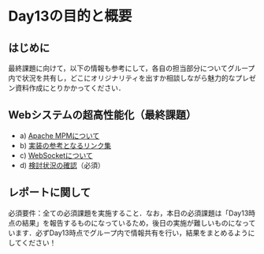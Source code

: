 # Day13の目的と概要

## はじめに

最終課題に向けて，以下の情報も参考にして，各自の担当部分についてグループ内で状況を共有し，どこにオリジナリティを出すか相談しながら魅力的なプレゼン資料作成にとりかかってください．

## Webシステムの超高性能化（最終課題）

-   a) [Apache MPMについて](./about_apache_mpm "Apache MPMについて")
-   b) [実装の参考となるリンク集](./useful_links "実装の参考となるリンク集")
-   c) [WebSocketについて](./websocket "WebSocketについて")
-   d) [検討状況の確認](./conformation_of_status "検討状況の確認")（必須）

## レポートに関して

必須要件：全ての必須課題を実施すること．なお，本日の必須課題は「Day13時点の結果」を報告するものになっているため，後日の実施が難しいものになっています．必ずDay13時点でグループ内で情報共有を行い，結果をまとめるようにしてください！